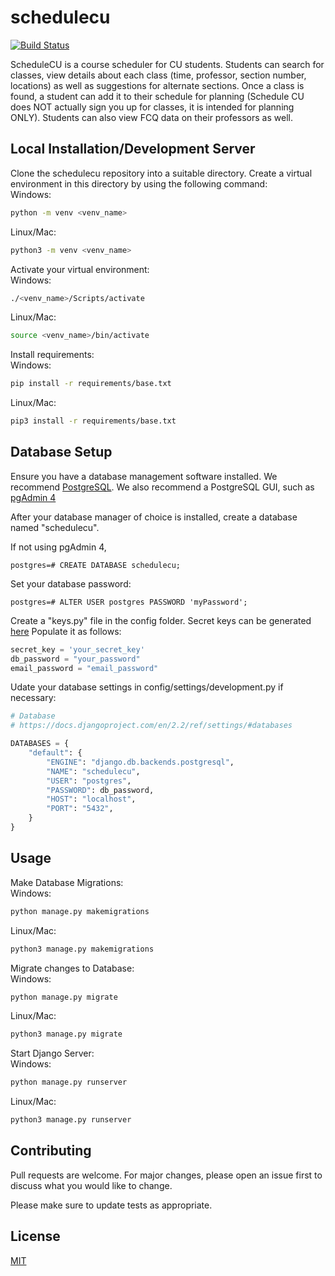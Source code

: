 # schedulecu
[![Build Status](https://travis-ci.com/jacobfelknor/schedulecu.svg?branch=master)](https://travis-ci.com/jacobfelknor/schedulecu)

ScheduleCU is a course scheduler for CU students. Students can search for classes, view details about each class (time, professor, section number, locations) as well as suggestions for alternate sections. Once a class is found, a student can add it to their schedule for planning (Schedule CU does NOT actually sign you up for classes, it is intended for planning ONLY). Students can also view FCQ data on their professors as well.

## Local Installation/Development Server

Clone the schedulecu repository into a suitable directory. Create a virtual environment in this directory by using the following command:\
Windows:
```bash
python -m venv <venv_name>
```
Linux/Mac:
```bash
python3 -m venv <venv_name>
```

Activate your virtual environment:\
Windows:
```bash
./<venv_name>/Scripts/activate
```
Linux/Mac:
```bash
source <venv_name>/bin/activate
```

Install requirements:\
Windows:
```bash
pip install -r requirements/base.txt
```
Linux/Mac:
```bash
pip3 install -r requirements/base.txt
```

## Database Setup
Ensure you have a database management software installed. We recommend [PostgreSQL](https://www.postgresql.org/download/).
We also recommend a PostgreSQL GUI, such as [pgAdmin 4](https://www.pgadmin.org/download/)

After your database manager of choice is installed, create a database named "schedulecu".


If not using pgAdmin 4,
```psql
postgres=# CREATE DATABASE schedulecu;
```
Set your database password:
```psql
postgres=# ALTER USER postgres PASSWORD 'myPassword';
```

Create a "keys.py" file in the config folder. Secret keys can be generated [here](https://miniwebtool.com/django-secret-key-generator/) Populate it as follows:

```python
secret_key = 'your_secret_key'
db_password = "your_password"
email_password = "email_password"
```

Udate your database settings in config/settings/development.py if necessary:
```python
# Database
# https://docs.djangoproject.com/en/2.2/ref/settings/#databases

DATABASES = {
    "default": {
        "ENGINE": "django.db.backends.postgresql",
        "NAME": "schedulecu",
        "USER": "postgres",
        "PASSWORD": db_password,
        "HOST": "localhost",
        "PORT": "5432",
    }
}
```

## Usage

Make Database Migrations:\
Windows:
```bash
python manage.py makemigrations
```
Linux/Mac:
```bash
python3 manage.py makemigrations
```

Migrate changes to Database:\
Windows:
```bash
python manage.py migrate
```
Linux/Mac:
```bash
python3 manage.py migrate
```
    
Start Django Server:\
Windows:
```bash
python manage.py runserver
```
Linux/Mac:
```bash
python3 manage.py runserver
```

## Contributing
Pull requests are welcome. For major changes, please open an issue first to discuss what you would like to change.

Please make sure to update tests as appropriate.

## License
[MIT](https://choosealicense.com/licenses/mit/)

